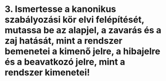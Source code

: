# 3. Ismertesse a kanonikus szabályozási kör elvi felépítését, mutassa be az alapjel, a zavarás és a zaj hatását, mint a rendszer bemenetei a kimenő jelre, a hibajelre és a beavatkozó jelre, mint a rendszer kimenetei!
